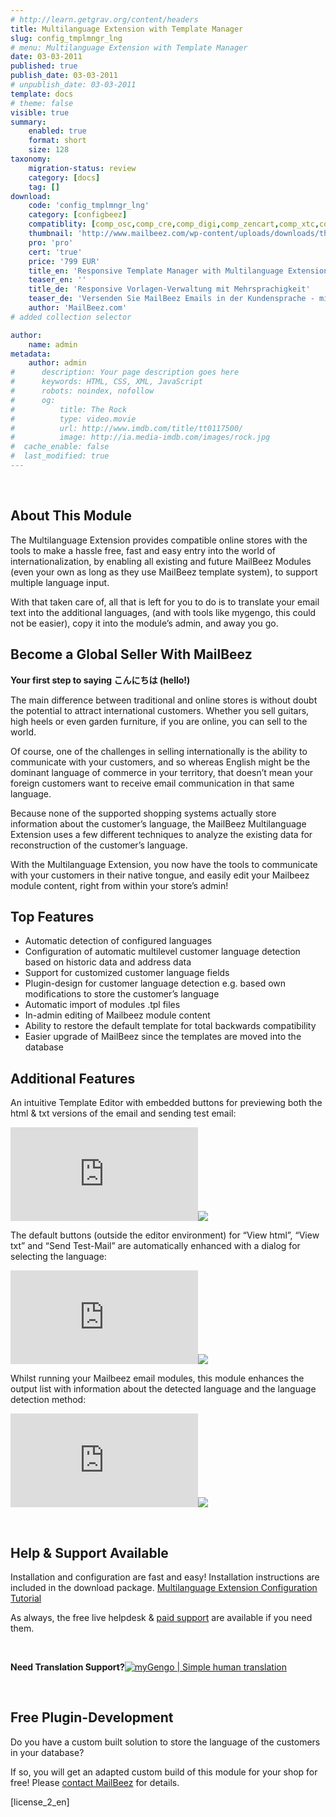 ```yaml
---
# http://learn.getgrav.org/content/headers
title: Multilanguage Extension with Template Manager
slug: config_tmplmngr_lng
# menu: Multilanguage Extension with Template Manager
date: 03-03-2011
published: true
publish_date: 03-03-2011
# unpublish_date: 03-03-2011
template: docs
# theme: false
visible: true
summary:
    enabled: true
    format: short
    size: 128
taxonomy:
    migration-status: review
    category: [docs]
    tag: []
download:
    code: 'config_tmplmngr_lng'
    category: [configbeez]
    compatiblity: [comp_osc,comp_cre,comp_digi,comp_zencart,comp_xtc,comp_gambio]
    thumbnail: 'http://www.mailbeez.com/wp-content/uploads/downloads/thumbnails/2011/08/icon_32.png'
    pro: 'pro'
    cert: 'true'
    price: '799 EUR'
    title_en: 'Responsive Template Manager with Multilanguage Extension'
    teaser_en: ''
    title_de: 'Responsive Vorlagen-Verwaltung mit Mehrsprachigkeit'
    teaser_de: 'Versenden Sie MailBeez Emails in der Kundensprache - mit responsive Vorlagen Verwaltung'
    author: 'MailBeez.com'
# added collection selector

author:
    name: admin
metadata:
    author: admin
#      description: Your page description goes here
#      keywords: HTML, CSS, XML, JavaScript
#      robots: noindex, nofollow
#      og:
#          title: The Rock
#          type: video.movie
#          url: http://www.imdb.com/title/tt0117500/
#          image: http://ia.media-imdb.com/images/rock.jpg
#  cache_enable: false
#  last_modified: true
---
```


 

## About This Module

The Multilanguage Extension provides compatible online stores with the tools to make a hassle free, fast and easy entry into the world of internationalization, by enabling all existing and future MailBeez Modules (even your own as long as they use MailBeez template system), to support multiple language input.

With that taken care of, all that is left for you to do is to translate your email text into the additional languages, (and with tools like mygengo, this could not be easier), copy it into the module’s admin, and away you go.

## Become a Global Seller With MailBeez

**Your first step to saying こんにちは (hello!)**

The main difference between traditional and online stores is without doubt the potential to attract international customers. Whether you sell guitars, high heels or even garden furniture, if you are online, you can sell to the world.

Of course, one of the challenges in selling internationally is the ability to communicate with your customers, and so whereas English might be the dominant language of commerce in your territory, that doesn’t mean your foreign customers want to receive email communication in that same language.

Because none of the supported shopping systems actually store information about the customer’s language, the MailBeez Multilanguage Extension uses a few different techniques to analyze the existing data for reconstruction of the customer’s language.

With the Multilanguage Extension, you now have the tools to communicate with your customers in their native tongue, and easily edit your Mailbeez module content, right from within your store’s admin!

## Top Features

- Automatic detection of configured languages
- Configuration of automatic multilevel customer language detection based on historic data and address data
- Support for customized customer language fields
- Plugin-design for customer language detection e.g. based own modifications to store the customer’s language
- Automatic import of modules .tpl files
- In-admin editing of Mailbeez module content
- Ability to restore the default template for total backwards compatibility
- Easier upgrade of MailBeez since the templates are moved into the database

## Additional Features

An intuitive Template Editor with embedded buttons for previewing both the html & txt versions of the email and sending test email:

[![](http://localhost/wordpress_mailbeez_EOL/wp-content/themes/awake/lib/scripts/timthumb/thumb.php?src=http://www.mailbeez.com/images/doc/configbeez/mailbeez_pro_tmplmngr_lng/mletm_editor.png&w=270&h=129&zc=1&q=100 "Multilanguage Template Manager - Template Editor")](http://www.mailbeez.com/images/doc/configbeez/mailbeez_pro_tmplmngr_lng/mletm_editor.png "Multilanguage Template Manager - Template Editor")![](http://localhost/wordpress_mailbeez_EOL/wp-content/themes/awake/images/shortcodes/image_shadow.png)

The default buttons (outside the editor environment) for “View html”, “View txt” and “Send Test-Mail” are automatically enhanced with a dialog for selecting the language:

[![](http://localhost/wordpress_mailbeez_EOL/wp-content/themes/awake/lib/scripts/timthumb/thumb.php?src=http://www.mailbeez.com/images/doc/configbeez/mailbeez_pro_tmplmngr_lng/mletm_choose_language.png&w=270&h=88&zc=1&q=100 "Multilanguage Template Manager - Language Selector")](http://www.mailbeez.com/images/doc/configbeez/mailbeez_pro_tmplmngr_lng/mletm_choose_language.png "Multilanguage Template Manager - Language Selector")![](http://localhost/wordpress_mailbeez_EOL/wp-content/themes/awake/images/shortcodes/image_shadow.png)

Whilst running your Mailbeez email modules, this module enhances the output list with information about the detected language and the language detection method:

[![](http://localhost/wordpress_mailbeez_EOL/wp-content/themes/awake/lib/scripts/timthumb/thumb.php?src=http://www.mailbeez.com/images/doc/configbeez/mailbeez_pro_tmplmngr_lng/mletm_run_popup.png&w=270&h=95&zc=1&q=100 "Multilanguage Template Manager - Run Results Popup")](http://www.mailbeez.com/images/doc/configbeez/mailbeez_pro_tmplmngr_lng/mletm_run_popup.png "Multilanguage Template Manager - Run Results Popup")![](http://localhost/wordpress_mailbeez_EOL/wp-content/themes/awake/images/shortcodes/image_shadow.png)

 

## Help & Support Available

Installation and configuration are fast and easy! Installation instructions are included in the download package. [Multilanguage Extension Configuration Tutorial](http://www.mailbeez.com/documentation/tutorials/configbeez-tutorials/multilanguage-extension-with-template-manager/)

As always, the free live helpdesk & [paid support](http://www.mailbeez.com/support/service/) are available if you need them.

 

 **Need Translation Support?**[![myGengo | Simple human translation](http://ogneg.com/images/banners/affiliate/468x60_1.gif)](http://localhost/wordpress_mailbeez_EOL/wp-content/plugins/adrotate/adrotate-out.php?track=NSwwLDAsaHR0cDovL215Z2VuZ28uY29tL2V4cHJlc3MvYS9iZDk0MA= "Translation")

 

 

## Free Plugin-Development

Do you have a custom built solution to store the language of the customers in your database?

If so, you will get an adapted custom build of this module for your shop for free! Please [contact MailBeez](http://www.mailbeez.com/about/contact/ "Contact") for details.

[license\_2\_en]  
  
